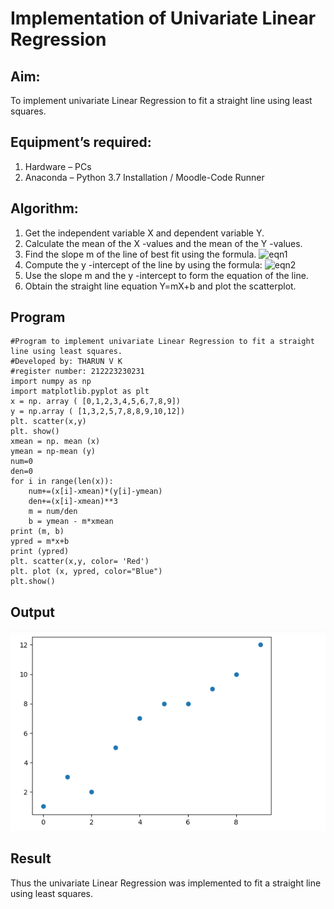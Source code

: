 # Implementation of Univariate Linear Regression
## Aim:
To implement univariate Linear Regression to fit a straight line using least squares.
## Equipment’s required:
1.	Hardware – PCs
2.	Anaconda – Python 3.7 Installation / Moodle-Code Runner
## Algorithm:
1.	Get the independent variable X and dependent variable Y.
2.	Calculate the mean of the X -values and the mean of the Y -values.
3.	Find the slope m of the line of best fit using the formula.
 ![eqn1](./eq1.jpg)
4.	Compute the y -intercept of the line by using the formula:
![eqn2](./eq2.jpg)  
5.	Use the slope m and the y -intercept to form the equation of the line.
6.	Obtain the straight line equation Y=mX+b and plot the scatterplot.
## Program
```
#Program to implement univariate Linear Regression to fit a straight line using least squares.
#Developed by: THARUN V K
#register number: 212223230231
import numpy as np 
import matplotlib.pyplot as plt
x = np. array ( [0,1,2,3,4,5,6,7,8,9])
y = np.array ( [1,3,2,5,7,8,8,9,10,12])
plt. scatter(x,y)
plt. show()
xmean = np. mean (x)
ymean = np-mean (y)
num=0
den=0
for i in range(len(x)):
    num+=(x[i]-xmean)*(y[i]-ymean)
    den+=(x[i]-xmean)**3
    m = num/den
    b = ymean - m*xmean
print (m, b)
ypred = m*x+b
print (ypred)
plt. scatter(x,y, color= 'Red')
plt. plot (x, ypred, color="Blue")
plt.show()
```
## Output
![alt text](<Screenshot 2024-05-11 171638.png>)

## Result
Thus the univariate Linear Regression was implemented to fit a straight line using least squares.
